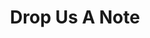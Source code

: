 ---
title: "Drop Us A Note"
description: "We know how to help you on your company success!"
draft: false
bg_image: "images/featue-bg.jpg"
---